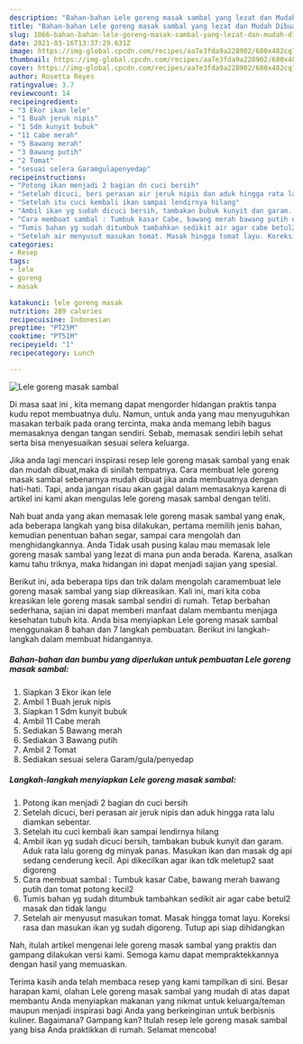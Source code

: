 ```yaml
---
description: "Bahan-bahan Lele goreng masak sambal yang lezat dan Mudah Dibuat"
title: "Bahan-bahan Lele goreng masak sambal yang lezat dan Mudah Dibuat"
slug: 1066-bahan-bahan-lele-goreng-masak-sambal-yang-lezat-dan-mudah-dibuat
date: 2021-03-16T13:37:29.631Z
image: https://img-global.cpcdn.com/recipes/aa7e3fda9a228902/680x482cq70/lele-goreng-masak-sambal-foto-resep-utama.jpg
thumbnail: https://img-global.cpcdn.com/recipes/aa7e3fda9a228902/680x482cq70/lele-goreng-masak-sambal-foto-resep-utama.jpg
cover: https://img-global.cpcdn.com/recipes/aa7e3fda9a228902/680x482cq70/lele-goreng-masak-sambal-foto-resep-utama.jpg
author: Rosetta Reyes
ratingvalue: 3.7
reviewcount: 14
recipeingredient:
- "3 Ekor ikan lele"
- "1 Buah jeruk nipis"
- "1 Sdm kunyit bubuk"
- "11 Cabe merah"
- "5 Bawang merah"
- "3 Bawang putih"
- "2 Tomat"
- "sesuai selera Garamgulapenyedap"
recipeinstructions:
- "Potong ikan menjadi 2 bagian dn cuci bersih"
- "Setelah dicuci, beri perasan air jeruk nipis dan aduk hingga rata lalu diamkan sebentar."
- "Setelah itu cuci kembali ikan sampai lendirnya hilang"
- "Ambil ikan yg sudah dicuci bersih, tambakan bubuk kunyit dan garam. Aduk rata lalu goreng dg minyak panas. Masukan ikan dan masak dg api sedang cenderung kecil. Api dikecilkan agar ikan tdk meletup2 saat digoreng"
- "Cara membuat sambal : Tumbuk kasar Cabe, bawang merah bawang putih dan tomat potong kecil2"
- "Tumis bahan yg sudah ditumbuk tambahkan sedikit air agar cabe betul2 masak dan tidak langu"
- "Setelah air menyusut masukan tomat. Masak hingga tomat layu. Koreksi rasa dan masukan ikan yg sudah digoreng. Tutup api siap dihidangkan"
categories:
- Resep
tags:
- lele
- goreng
- masak

katakunci: lele goreng masak 
nutrition: 289 calories
recipecuisine: Indonesian
preptime: "PT25M"
cooktime: "PT51M"
recipeyield: "1"
recipecategory: Lunch

---
```



![Lele goreng masak sambal](https://img-global.cpcdn.com/recipes/aa7e3fda9a228902/680x482cq70/lele-goreng-masak-sambal-foto-resep-utama.jpg)

Di masa  saat ini , kita memang dapat mengorder hidangan praktis tanpa kudu repot membuatnya dulu. Namun, untuk anda yang mau menyuguhkan masakan terbaik pada orang tercinta, maka anda memang lebih bagus memasaknya dengan tangan sendiri. Sebab, memasak sendiri lebih sehat serta bisa menyesuaikan sesuai selera keluarga.

Jika anda lagi mencari inspirasi resep lele goreng masak sambal yang enak dan mudah dibuat,maka di sinilah tempatnya. Cara membuat lele goreng masak sambal  sebenarnya mudah dibuat jika anda membuatnya dengan hati-hati. Tapi, anda jangan risau akan gagal dalam memasaknya 
karena di artikel ini kami akan mengulas lele goreng masak sambal dengan teliti.  



Nah buat anda yang akan memasak lele goreng masak sambal yang enak, ada beberapa langkah yang bisa dilakukan, pertama memilih jenis bahan, kemudian penentuan bahan segar, sampai cara mengolah dan menghidangkannya. Anda Tidak usah pusing kalau mau memasak lele goreng masak sambal yang lezat di mana pun anda berada. Karena, asalkan kamu  tahu triknya, maka hidangan ini dapat menjadi sajian yang spesial.

Berikut ini, ada beberapa tips dan trik dalam mengolah caramembuat lele goreng masak sambal yang siap dikreasikan. Kali ini, mari kita coba kreasikan lele goreng masak sambal sendiri di rumah. Tetap berbahan sederhana, sajian ini dapat memberi manfaat dalam membantu menjaga kesehatan tubuh kita. Anda bisa menyiapkan Lele goreng masak sambal menggunakan 8 bahan dan 7 langkah pembuatan. Berikut ini langkah-langkah dalam membuat hidangannya.

<!--inarticleads1-->

##### Bahan-bahan dan bumbu yang diperlukan untuk pembuatan Lele goreng masak sambal:

1. Siapkan 3 Ekor ikan lele
1. Ambil 1 Buah jeruk nipis
1. Siapkan 1 Sdm kunyit bubuk
1. Ambil 11 Cabe merah
1. Sediakan 5 Bawang merah
1. Sediakan 3 Bawang putih
1. Ambil 2 Tomat
1. Sediakan sesuai selera Garam/gula/penyedap




<!--inarticleads2-->

##### Langkah-langkah menyiapkan Lele goreng masak sambal:

1. Potong ikan menjadi 2 bagian dn cuci bersih
1. Setelah dicuci, beri perasan air jeruk nipis dan aduk hingga rata lalu diamkan sebentar.
1. Setelah itu cuci kembali ikan sampai lendirnya hilang
1. Ambil ikan yg sudah dicuci bersih, tambakan bubuk kunyit dan garam. Aduk rata lalu goreng dg minyak panas. Masukan ikan dan masak dg api sedang cenderung kecil. Api dikecilkan agar ikan tdk meletup2 saat digoreng
1. Cara membuat sambal : Tumbuk kasar Cabe, bawang merah bawang putih dan tomat potong kecil2
1. Tumis bahan yg sudah ditumbuk tambahkan sedikit air agar cabe betul2 masak dan tidak langu
1. Setelah air menyusut masukan tomat. Masak hingga tomat layu. Koreksi rasa dan masukan ikan yg sudah digoreng. Tutup api siap dihidangkan




Nah, itulah artikel mengenai  lele goreng masak sambal  yang praktis dan gampang dilakukan versi kami. Semoga kamu dapat mempraktekkannya dengan hasil yang memuaskan. 

Terima kasih anda telah membaca resep yang kami tampilkan di sini. Besar harapan kami, olahan  Lele goreng masak sambal yang mudah di atas dapat membantu Anda menyiapkan makanan yang nikmat untuk keluarga/teman maupun menjadi inspirasi bagi Anda yang berkeinginan untuk berbisnis kuliner. Bagaimana? Gampang kan? Itulah resep lele goreng masak sambal yang bisa Anda praktikkan di rumah. Selamat mencoba!

